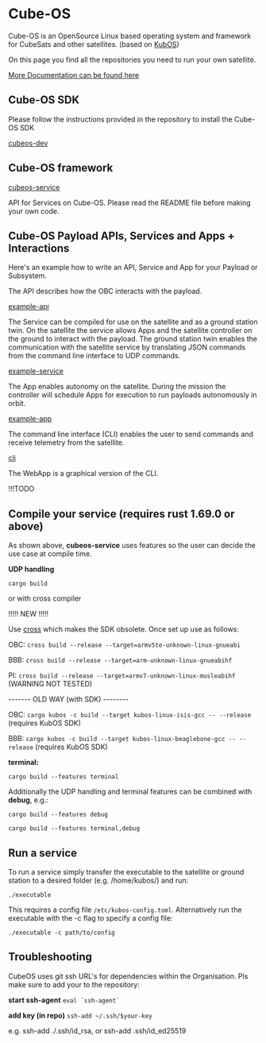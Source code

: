 <!--

## Hi there 👋

**Here are some ideas to get you started:**

🙋‍♀️ A short introduction - what is your organization all about?
🌈 Contribution guidelines - how can the community get involved?
👩‍💻 Useful resources - where can the community find your docs? Is there anything else the community should know?
🍿 Fun facts - what does your team eat for breakfast?
🧙 Remember, you can do mighty things with the power of [Markdown](https://docs.github.com/github/writing-on-github/getting-started-with-writing-and-formatting-on-github/basic-writing-and-formatting-syntax)
-->

# Cube-OS

Cube-OS is an OpenSource Linux based operating system and framework for CubeSats and other satellites. (based on [KubOS](https://github.com/kubos))

On this page you find all the repositories you need to run your own satellite.

[More Documentation can be found here](https://github.com/Cube-OS)

## Cube-OS SDK
Please follow the instructions provided in the repository to install the Cube-OS SDK

[cubeos-dev](https://github.com/Cube-OS/cubeos-dev)

## Cube-OS framework
[cubeos-service](https://github.com/Cube-OS/cubeos-service)  

API for Services on Cube-OS. Please read the README file before making your own code.  

## Cube-OS Payload APIs, Services and Apps + Interactions
Here's an example how to write an API, Service and App for your Payload or Subsystem.

The API describes how the OBC interacts with the payload.

[example-api](https://github.com/Cube-OS/example-api)

The Service can be compiled for use on the satellite and as a ground station twin. On the satellite the service allows Apps and the satellite controller on the ground to interact with the payload. The ground station twin enables the communication with the satellite service by translating JSON commands from the command line interface to UDP commands.

[example-service](https://github.com/Cube-OS/example-service)

The App enables autonomy on the satellite. During the mission the controller will schedule Apps for execution to run payloads autonomously in orbit.

[example-app](https://github.com/Cube-OS/example-app)

The command line interface (CLI) enables the user to send commands and receive telemetry from the satellite.
 
[cli](https://github.com/Cube-OS/cli)

The WebApp is a graphical version of the CLI.

!!!TODO

## Compile your service (requires rust 1.69.0 or above)
As shown above, **cubeos-service** uses features so the user can decide the use case at compile time.

**UDP handling**

`cargo build`

or with cross compiler

!!!!! NEW !!!!!

Use [cross](https://github.com/cross-rs/cross) which makes the SDK obsolete. Once set up use as follows:

OBC: `cross build --release --target=armv5te-unknown-linux-gnueabi`

BBB: `cross build --release --target=arm-unknown-linux-gnueabihf`

PI: `cross build --release --target=armv7-unknown-linux-musleabihf` (WARNING NOT TESTED)

------- OLD WAY (with SDK) --------

OBC: `cargo kubos -c build --target kubos-linux-isis-gcc -- --release` (requires KubOS SDK)

BBB: `cargo kubos -c build --target kubos-linux-beaglebone-gcc -- --release` (requires KubOS SDK)

**terminal:**

`cargo build --features terminal`

Additionally the UDP handling and terminal features can be combined with **debug**, e.g.:

`cargo build --features debug`

`cargo build --features terminal,debug`

## Run a service
To run a service simply transfer the executable to the satellite or ground station to a desired folder (e.g. /home/kubos/) and run:

`./executable`

This requires a config file `/etc/kubos-config.toml`. Alternatively run the executable with the -c flag to specify a config file:

`./executable -c path/to/config`

## Troubleshooting
CubeOS uses git ssh URL's for dependencies within the Organisation. Pls make sure to add your to the repository:

**start ssh-agent**
```` eval `ssh-agent` ````

**add key (in repo)**
`ssh-add ~/.ssh/$your-key`

e.g. ssh-add ./.ssh/id_rsa, or ssh-add .ssh/id_ed25519
